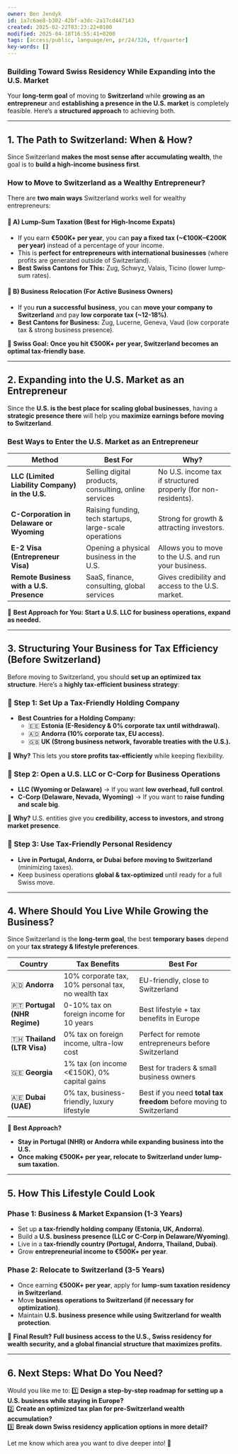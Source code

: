 ```yaml
---
owner: Ben Jendyk
id: 1a7c6ae8-b302-42bf-a3dc-2a17cd447143
created: 2025-02-22T03:23:22+0100
modified: 2025-04-18T16:55:41+0200
tags: [access/public, language/en, pr/24/326, tf/quarter]
key-words: []
---
```


### **Building Toward Swiss Residency While Expanding into the U.S. Market**  

Your **long-term goal** of moving to **Switzerland** while **growing as an entrepreneur** and **establishing a presence in the U.S. market** is completely feasible. Here’s a **structured approach** to achieving both.

---

## **1. The Path to Switzerland: When & How?**  
Since Switzerland **makes the most sense after accumulating wealth**, the goal is to **build a high-income business first**.  

### **How to Move to Switzerland as a Wealthy Entrepreneur?**  
There are **two main ways** Switzerland works well for wealthy entrepreneurs:  

#### **🔹 A) Lump-Sum Taxation (Best for High-Income Expats)**
- If you earn **€500K+ per year**, you can **pay a fixed tax (~€100K–€200K per year)** instead of a percentage of your income.  
- This is **perfect for entrepreneurs with international businesses** (where profits are generated outside of Switzerland).  
- **Best Swiss Cantons for This:** Zug, Schwyz, Valais, Ticino (lower lump-sum rates).  

#### **🔹 B) Business Relocation (For Active Business Owners)**
- If you **run a successful business**, you can **move your company to Switzerland** and pay **low corporate tax (~12-18%)**.  
- **Best Cantons for Business:** Zug, Lucerne, Geneva, Vaud (low corporate tax & strong business presence).  

🚀 **Swiss Goal:** **Once you hit €500K+ per year, Switzerland becomes an optimal tax-friendly base.**  

---

## **2. Expanding into the U.S. Market as an Entrepreneur**
Since the **U.S. is the best place for scaling global businesses**, having a **strategic presence there** will help you **maximize earnings before moving to Switzerland**.  

### **Best Ways to Enter the U.S. Market as an Entrepreneur**
| **Method** | **Best For** | **Why?** |
|------------|------------|------------|
| **LLC (Limited Liability Company) in the U.S.** | Selling digital products, consulting, online services | No U.S. income tax if structured properly (for non-residents). |
| **C-Corporation in Delaware or Wyoming** | Raising funding, tech startups, large-scale operations | Strong for growth & attracting investors. |
| **E-2 Visa (Entrepreneur Visa)** | Opening a physical business in the U.S. | Allows you to move to the U.S. and run your business. |
| **Remote Business with a U.S. Presence** | SaaS, finance, consulting, global services | Gives credibility and access to the U.S. market. |

🚀 **Best Approach for You:** **Start a U.S. LLC for business operations, expand as needed.**  

---

## **3. Structuring Your Business for Tax Efficiency (Before Switzerland)**
Before moving to Switzerland, you should **set up an optimized tax structure**. Here’s a **highly tax-efficient business strategy**:  

### **🔹 Step 1: Set Up a Tax-Friendly Holding Company**
- **Best Countries for a Holding Company:**  
  - 🇪🇪 **Estonia (E-Residency & 0% corporate tax until withdrawal).**  
  - 🇦🇩 **Andorra (10% corporate tax, EU access).**  
  - 🇬🇧 **UK (Strong business network, favorable treaties with the U.S.).**  

🚀 **Why?** This lets you **store profits tax-efficiently** while keeping flexibility.  

### **🔹 Step 2: Open a U.S. LLC or C-Corp for Business Operations**
- **LLC (Wyoming or Delaware)** → If you want **low overhead, full control**.  
- **C-Corp (Delaware, Nevada, Wyoming)** → If you want to **raise funding and scale big**.  

🚀 **Why?** U.S. entities give you **credibility, access to investors, and strong market presence**.  

### **🔹 Step 3: Use Tax-Friendly Personal Residency**
- **Live in Portugal, Andorra, or Dubai** **before moving to Switzerland** (minimizing taxes).  
- Keep business operations **global & tax-optimized** until ready for a full Swiss move.  

---

## **4. Where Should You Live While Growing the Business?**
Since Switzerland is the **long-term goal**, the best **temporary bases** depend on your **tax strategy & lifestyle preferences**.

| **Country** | **Tax Benefits** | **Best For** |
|------------|----------------|------------|
| 🇦🇩 **Andorra** | 10% corporate tax, 10% personal tax, no wealth tax | EU-friendly, close to Switzerland |
| 🇵🇹 **Portugal (NHR Regime)** | 0-10% tax on foreign income for 10 years | Best lifestyle + tax benefits in Europe |
| 🇹🇭 **Thailand (LTR Visa)** | 0% tax on foreign income, ultra-low cost | Perfect for remote entrepreneurs before Switzerland |
| 🇬🇪 **Georgia** | 1% tax (on income <€150K), 0% capital gains | Best for traders & small business owners |
| 🇦🇪 **Dubai (UAE)** | 0% tax, business-friendly, luxury lifestyle | Best if you need **total tax freedom** before moving to Switzerland |

🚀 **Best Approach?**  
- **Stay in Portugal (NHR) or Andorra while expanding business into the U.S.**  
- **Once making €500K+ per year, relocate to Switzerland under lump-sum taxation.**  

---

## **5. How This Lifestyle Could Look**
### **Phase 1: Business & Market Expansion (1-3 Years)**
- Set up **a tax-friendly holding company (Estonia, UK, Andorra)**.  
- Build a **U.S. business presence (LLC or C-Corp in Delaware/Wyoming)**.  
- Live in a **tax-friendly country (Portugal, Andorra, Thailand, Dubai)**.  
- Grow **entrepreneurial income to €500K+ per year**.  

### **Phase 2: Relocate to Switzerland (3-5 Years)**
- Once earning **€500K+ per year**, apply for **lump-sum taxation residency in Switzerland**.  
- Move **business operations to Switzerland (if necessary for optimization)**.  
- Maintain **U.S. business presence while using Switzerland for wealth protection**.  

🚀 **Final Result?** **Full business access to the U.S., Swiss residency for wealth security, and a global financial structure that maximizes profits.**  

---

## **6. Next Steps: What Do You Need?**
Would you like me to:
1️⃣ **Design a step-by-step roadmap for setting up a U.S. business while staying in Europe?**  
2️⃣ **Create an optimized tax plan for pre-Switzerland wealth accumulation?**  
3️⃣ **Break down Swiss residency application options in more detail?**  

Let me know which area you want to dive deeper into! 🚀